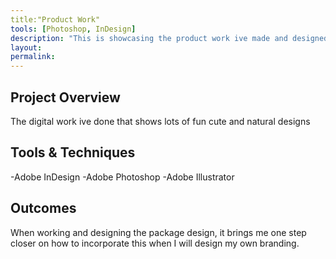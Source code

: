 ```yaml
---
title:"Product Work"
tools: [Photoshop, InDesign]
description: "This is showcasing the product work ive made and designed"
layout:
permalink:
---
```


## Project Overview

The digital work ive done that shows lots of fun cute and natural designs 

## Tools & Techniques 

-Adobe InDesign 
-Adobe Photoshop
-Adobe Illustrator

## Outcomes

When working and designing the package design, it brings me one step closer on how to incorporate this when I will design my own branding.